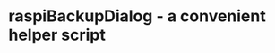 # raspiBackupDialog - a convenient helper script

[.de]: ../../de/src/raspibackupdialog-a-convenient-helper-script-for-raspibackup.md
[.source]: https://www.linux-tips-and-tricks.de/en/raspibackupcategorye/642-raspibackupdialog-a-convenient-helper-script-for-raspibackup
[.source]: https://www.linux-tips-and-tricks.de/de/raspibackupcategoried/637-raspibackupdialog-ein-komfortables-hilfsscript-fuer-raspibackup

